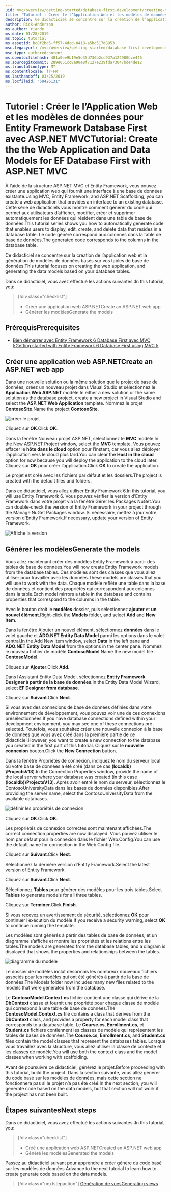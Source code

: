 ```yaml
---
uid: mvc/overview/getting-started/database-first-development/creating-the-web-application
title: 'Tutoriel : Créer le l’Application Web et les modèles de données pour Entity Framework Database First avec ASP.NET MVC'
description: Ce didacticiel se concentre sur la création de l’application web et la génération de modèles de données basés sur vos tables de base de données.
author: Rick-Anderson
ms.author: riande
ms.date: 01/28/2019
ms.topic: tutorial
ms.assetid: bc8f2bd5-ff57-4dcd-8418-a5bd517d8953
msc.legacyurl: /mvc/overview/getting-started/database-first-development/creating-the-web-application
msc.type: authoredcontent
ms.openlocfilehash: 481a0ee9b19e5d35d736b2cc937a124900bce446
ms.sourcegitcommit: 289e051cc8a90e8f7127e239fda73047bde4de12
ms.translationtype: MT
ms.contentlocale: fr-FR
ms.lasthandoff: 03/25/2019
ms.locfileid: "58426131"
---
```

# <a name="tutorial-create-the-the-web-application-and-data-models-for-ef-database-first-with-aspnet-mvc"></a><span data-ttu-id="cae0c-103">Tutoriel : Créer le l’Application Web et les modèles de données pour Entity Framework Database First avec ASP.NET MVC</span><span class="sxs-lookup"><span data-stu-id="cae0c-103">Tutorial: Create the the Web Application and Data Models for EF Database First with ASP.NET MVC</span></span>

 <span data-ttu-id="cae0c-104">À l’aide de la structure ASP.NET MVC et Entity Framework, vous pouvez créer une application web qui fournit une interface à une base de données existante.</span><span class="sxs-lookup"><span data-stu-id="cae0c-104">Using MVC, Entity Framework, and ASP.NET Scaffolding, you can create a web application that provides an interface to an existing database.</span></span> <span data-ttu-id="cae0c-105">Cette série de didacticiels vous montre comment générer du code qui permet aux utilisateurs d’afficher, modifier, créer et supprimer automatiquement les données qui résident dans une table de base de données.</span><span class="sxs-lookup"><span data-stu-id="cae0c-105">This tutorial series shows you how to automatically generate code that enables users to display, edit, create, and delete data that resides in a database table.</span></span> <span data-ttu-id="cae0c-106">Le code généré correspond aux colonnes dans la table de base de données.</span><span class="sxs-lookup"><span data-stu-id="cae0c-106">The generated code corresponds to the columns in the database table.</span></span>

<span data-ttu-id="cae0c-107">Ce didacticiel se concentre sur la création de l’application web et la génération de modèles de données basés sur vos tables de base de données.</span><span class="sxs-lookup"><span data-stu-id="cae0c-107">This tutorial focuses on creating the web application, and generating the data models based on your database tables.</span></span>

<span data-ttu-id="cae0c-108">Dans ce didacticiel, vous avez effectué les actions suivantes :</span><span class="sxs-lookup"><span data-stu-id="cae0c-108">In this tutorial, you:</span></span>

> [!div class="checklist"]
> * <span data-ttu-id="cae0c-109">Créer une application web ASP.NET</span><span class="sxs-lookup"><span data-stu-id="cae0c-109">Create an ASP.NET web app</span></span>
> * <span data-ttu-id="cae0c-110">Générer les modèles</span><span class="sxs-lookup"><span data-stu-id="cae0c-110">Generate the models</span></span>

## <a name="prerequisites"></a><span data-ttu-id="cae0c-111">Prérequis</span><span class="sxs-lookup"><span data-stu-id="cae0c-111">Prerequisites</span></span>

* [<span data-ttu-id="cae0c-112">Bien démarrer avec Entity Framework 6 Database First avec MVC 5</span><span class="sxs-lookup"><span data-stu-id="cae0c-112">Getting started with Entity Framework 6 Database First using MVC 5</span></span>](setting-up-database.md)

## <a name="create-an-aspnet-web-app"></a><span data-ttu-id="cae0c-113">Créer une application web ASP.NET</span><span class="sxs-lookup"><span data-stu-id="cae0c-113">Create an ASP.NET web app</span></span>

<span data-ttu-id="cae0c-114">Dans une nouvelle solution ou la même solution que le projet de base de données, créez un nouveau projet dans Visual Studio et sélectionnez le **Application Web ASP.NET** modèle.</span><span class="sxs-lookup"><span data-stu-id="cae0c-114">In either a new solution or the same solution as the database project, create a new project in Visual Studio and select the **ASP.NET Web Application** template.</span></span> <span data-ttu-id="cae0c-115">Nommez le projet **ContosoSite**.</span><span class="sxs-lookup"><span data-stu-id="cae0c-115">Name the project **ContosoSite**.</span></span>

![créer le projet](creating-the-web-application/_static/image1.png)

<span data-ttu-id="cae0c-117">Cliquez sur **OK**.</span><span class="sxs-lookup"><span data-stu-id="cae0c-117">Click **OK**.</span></span>

<span data-ttu-id="cae0c-118">Dans la fenêtre Nouveau projet ASP.NET, sélectionnez le **MVC** modèle.</span><span class="sxs-lookup"><span data-stu-id="cae0c-118">In the New ASP.NET Project window, select the **MVC** template.</span></span> <span data-ttu-id="cae0c-119">Vous pouvez effacer le **hôte dans le cloud** option pour l’instant, car vous allez déployer l’application vers le cloud plus tard.</span><span class="sxs-lookup"><span data-stu-id="cae0c-119">You can clear the **Host in the cloud** option for now because you will deploy the application to the cloud later.</span></span> <span data-ttu-id="cae0c-120">Cliquez sur **OK** pour créer l’application.</span><span class="sxs-lookup"><span data-stu-id="cae0c-120">Click **OK** to create the application.</span></span>

<span data-ttu-id="cae0c-121">Le projet est créé avec les fichiers par défaut et les dossiers.</span><span class="sxs-lookup"><span data-stu-id="cae0c-121">The project is created with the default files and folders.</span></span>

<span data-ttu-id="cae0c-122">Dans ce didacticiel, vous allez utiliser Entity Framework 6.</span><span class="sxs-lookup"><span data-stu-id="cae0c-122">In this tutorial, you will use Entity Framework 6.</span></span> <span data-ttu-id="cae0c-123">Vous pouvez vérifier la version d’Entity Framework dans votre projet via la fenêtre Gérer les Packages NuGet.</span><span class="sxs-lookup"><span data-stu-id="cae0c-123">You can double-check the version of Entity Framework in your project through the Manage NuGet Packages window.</span></span> <span data-ttu-id="cae0c-124">Si nécessaire, mettez à jour votre version d’Entity Framework.</span><span class="sxs-lookup"><span data-stu-id="cae0c-124">If necessary, update your version of Entity Framework.</span></span>

![Affiche la version](creating-the-web-application/_static/image3.png)

## <a name="generate-the-models"></a><span data-ttu-id="cae0c-126">Générer les modèles</span><span class="sxs-lookup"><span data-stu-id="cae0c-126">Generate the models</span></span>

<span data-ttu-id="cae0c-127">Vous allez maintenant créer des modèles Entity Framework à partir des tables de base de données.</span><span class="sxs-lookup"><span data-stu-id="cae0c-127">You will now create Entity Framework models from the database tables.</span></span> <span data-ttu-id="cae0c-128">Ces modèles sont des classes que vous allez utiliser pour travailler avec les données.</span><span class="sxs-lookup"><span data-stu-id="cae0c-128">These models are classes that you will use to work with the data.</span></span> <span data-ttu-id="cae0c-129">Chaque modèle reflète une table dans la base de données et contient des propriétés qui correspondent aux colonnes dans la table.</span><span class="sxs-lookup"><span data-stu-id="cae0c-129">Each model mirrors a table in the database and contains properties that correspond to the columns in the table.</span></span>

<span data-ttu-id="cae0c-130">Avec le bouton droit le **modèles** dossier, puis sélectionnez **ajouter** et **un nouvel élément**.</span><span class="sxs-lookup"><span data-stu-id="cae0c-130">Right-click the **Models** folder, and select **Add** and **New Item**.</span></span>

<span data-ttu-id="cae0c-131">Dans la fenêtre Ajouter un nouvel élément, sélectionnez **données** dans le volet gauche et **ADO.NET Entity Data Model** parmi les options dans le volet central.</span><span class="sxs-lookup"><span data-stu-id="cae0c-131">In the Add New Item window, select **Data** in the left pane and **ADO.NET Entity Data Model** from the options in the center pane.</span></span> <span data-ttu-id="cae0c-132">Nommez le nouveau fichier de modèle **ContosoModel**.</span><span class="sxs-lookup"><span data-stu-id="cae0c-132">Name the new model file **ContosoModel**.</span></span>

<span data-ttu-id="cae0c-133">Cliquez sur **Ajouter**.</span><span class="sxs-lookup"><span data-stu-id="cae0c-133">Click **Add**.</span></span>

<span data-ttu-id="cae0c-134">Dans l’Assistant Entity Data Model, sélectionnez **Entity Framework Designer à partir de la base de données**.</span><span class="sxs-lookup"><span data-stu-id="cae0c-134">In the Entity Data Model Wizard, select **EF Designer from database**.</span></span>

<span data-ttu-id="cae0c-135">Cliquez sur **Suivant**.</span><span class="sxs-lookup"><span data-stu-id="cae0c-135">Click **Next**.</span></span>

<span data-ttu-id="cae0c-136">Si vous avez des connexions de base de données définies dans votre environnement de développement, vous pouvez voir une de ces connexions présélectionnées.</span><span class="sxs-lookup"><span data-stu-id="cae0c-136">If you have database connections defined within your development environment, you may see one of these connections pre-selected.</span></span> <span data-ttu-id="cae0c-137">Toutefois, vous souhaitez créer une nouvelle connexion à la base de données que vous avez créé dans la première partie de ce didacticiel.</span><span class="sxs-lookup"><span data-stu-id="cae0c-137">However, you want to create a new connection to the database you created in the first part of this tutorial.</span></span> <span data-ttu-id="cae0c-138">Cliquez sur le **nouvelle connexion** bouton.</span><span class="sxs-lookup"><span data-stu-id="cae0c-138">Click the **New Connection** button.</span></span>

<span data-ttu-id="cae0c-139">Dans la fenêtre Propriétés de connexion, indiquez le nom du serveur local où votre base de données a été créé (dans ce cas **(localdb) \ProjectsV13**).</span><span class="sxs-lookup"><span data-stu-id="cae0c-139">In the Connection Properties window, provide the name of the local server where your database was created (in this case **(localdb)\ProjectsV13**).</span></span> <span data-ttu-id="cae0c-140">Après avoir entré le nom du serveur, sélectionnez le ContosoUniversityData dans les bases de données disponibles.</span><span class="sxs-lookup"><span data-stu-id="cae0c-140">After providing the server name, select the ContosoUniversityData from the available databases.</span></span>

![définir les propriétés de connexion](creating-the-web-application/_static/image8.png)

<span data-ttu-id="cae0c-142">Cliquez sur **OK**.</span><span class="sxs-lookup"><span data-stu-id="cae0c-142">Click **OK**.</span></span>

<span data-ttu-id="cae0c-143">Les propriétés de connexion correctes sont maintenant affichées.</span><span class="sxs-lookup"><span data-stu-id="cae0c-143">The correct connection properties are now displayed.</span></span> <span data-ttu-id="cae0c-144">Vous pouvez utiliser le nom par défaut pour la connexion dans le fichier Web.Config.</span><span class="sxs-lookup"><span data-stu-id="cae0c-144">You can use the default name for connection in the Web.Config file.</span></span>

<span data-ttu-id="cae0c-145">Cliquez sur **Suivant**.</span><span class="sxs-lookup"><span data-stu-id="cae0c-145">Click **Next**.</span></span>

<span data-ttu-id="cae0c-146">Sélectionnez la dernière version d’Entity Framework.</span><span class="sxs-lookup"><span data-stu-id="cae0c-146">Select the latest version of Entity Framework.</span></span>

<span data-ttu-id="cae0c-147">Cliquez sur **Suivant**.</span><span class="sxs-lookup"><span data-stu-id="cae0c-147">Click **Next**.</span></span>

<span data-ttu-id="cae0c-148">Sélectionnez **Tables** pour générer des modèles pour les trois tables.</span><span class="sxs-lookup"><span data-stu-id="cae0c-148">Select **Tables** to generate models for all three tables.</span></span>

<span data-ttu-id="cae0c-149">Cliquez sur **Terminer**.</span><span class="sxs-lookup"><span data-stu-id="cae0c-149">Click **Finish**.</span></span>

<span data-ttu-id="cae0c-150">Si vous recevez un avertissement de sécurité, sélectionnez **OK** pour continuer l’exécution du modèle.</span><span class="sxs-lookup"><span data-stu-id="cae0c-150">If you receive a security warning, select **OK** to continue running the template.</span></span>

<span data-ttu-id="cae0c-151">Les modèles sont générés à partir des tables de base de données, et un diagramme s’affiche et montre les propriétés et les relations entre les tables.</span><span class="sxs-lookup"><span data-stu-id="cae0c-151">The models are generated from the database tables, and a diagram is displayed that shows the properties and relationships between the tables.</span></span>

![diagramme du modèle](creating-the-web-application/_static/image11.png)

<span data-ttu-id="cae0c-153">Le dossier de modèles inclut désormais les nombreux nouveaux fichiers associés pour les modèles qui ont été générés à partir de la base de données.</span><span class="sxs-lookup"><span data-stu-id="cae0c-153">The Models folder now includes many new files related to the models that were generated from the database.</span></span>

<span data-ttu-id="cae0c-154">Le **ContosoModel.Context.cs** fichier contient une classe qui dérive de la **DbContext** classe et fournit une propriété pour chaque classe de modèle qui correspond à une table de base de données.</span><span class="sxs-lookup"><span data-stu-id="cae0c-154">The **ContosoModel.Context.cs** file contains a class that derives from the **DbContext** class, and provides a property for each model class that corresponds to a database table.</span></span> <span data-ttu-id="cae0c-155">Le **Course.cs**, **Enrollment.cs**, et **Student.cs** fichiers contiennent les classes de modèle qui représentent les tables de bases de données.</span><span class="sxs-lookup"><span data-stu-id="cae0c-155">The **Course.cs**, **Enrollment.cs**, and **Student.cs** files contain the model classes that represent the databases tables.</span></span> <span data-ttu-id="cae0c-156">Lorsque vous travaillez avec la structure, vous allez utiliser la classe de contexte et les classes de modèle.</span><span class="sxs-lookup"><span data-stu-id="cae0c-156">You will use both the context class and the model classes when working with scaffolding.</span></span>

<span data-ttu-id="cae0c-157">Avant de poursuivre ce didacticiel, générez le projet.</span><span class="sxs-lookup"><span data-stu-id="cae0c-157">Before proceeding with this tutorial, build the project.</span></span> <span data-ttu-id="cae0c-158">Dans la section suivante, vous allez générer du code basé sur les modèles de données, mais cette section ne fonctionnera pas si le projet n’a pas été créé.</span><span class="sxs-lookup"><span data-stu-id="cae0c-158">In the next section, you will generate code based on the data models, but that section will not work if the project has not been built.</span></span>

## <a name="next-steps"></a><span data-ttu-id="cae0c-159">Étapes suivantes</span><span class="sxs-lookup"><span data-stu-id="cae0c-159">Next steps</span></span>

<span data-ttu-id="cae0c-160">Dans ce didacticiel, vous avez effectué les actions suivantes :</span><span class="sxs-lookup"><span data-stu-id="cae0c-160">In this tutorial, you:</span></span>

> [!div class="checklist"]
> * <span data-ttu-id="cae0c-161">Créé une application web ASP.NET</span><span class="sxs-lookup"><span data-stu-id="cae0c-161">Created an ASP.NET web app</span></span>
> * <span data-ttu-id="cae0c-162">Généré les modèles</span><span class="sxs-lookup"><span data-stu-id="cae0c-162">Generated the models</span></span>

<span data-ttu-id="cae0c-163">Passez au didacticiel suivant pour apprendre à créer génère du code basé sur les modèles de données.</span><span class="sxs-lookup"><span data-stu-id="cae0c-163">Advance to the next tutorial to learn how to create generate code based on the data models.</span></span>
> [!div class="nextstepaction"]
> [<span data-ttu-id="cae0c-164">Génération de vues</span><span class="sxs-lookup"><span data-stu-id="cae0c-164">Generating views</span></span>](generating-views.md)
